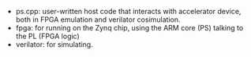 - ps.cpp: user-written host code that interacts with accelerator device, both in FPGA emulation and verilator cosimulation.
- fpga: for running on the Zynq chip, using the ARM core (PS) talking to the PL (FPGA logic)
- verilator: for simulating.
